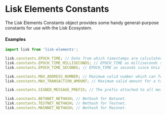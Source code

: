 # Lisk Elements Constants

The Lisk Elements Constants object provides some handy general-purpose constants for use with the Lisk Ecosystem.

#### Examples

```js
import lisk from 'lisk-elements';

lisk.constants.EPOCH_TIME; // Date from which timestamps are calculated.
lisk.constants.EPOCH_TIME_MILLISECONDS; // EPOCH_TIME as milliseconds since Unix Epoch.
lisk.constants.EPOCH_TIME_SECONDS; // EPOCH_TIME as seconds since Unix Epoch.

lisk.constants.MAX_ADDRESS_NUMBER; // Maximum valid number which can form an address when suffixed with an 'L'.
lisk.constants.MAX_TRANSACTION_AMOUNT; // Maximum valid amount for a transaction.

lisk.constants.SIGNED_MESSAGE_PREFIX; // The prefix attached to all messages signed according to the Lisk message signature protocol.

lisk.constants.BETANET_NETHASH; // Nethash for Betanet.
lisk.constants.TESTNET_NETHASH; // Nethash for Testnet.
lisk.constants.MAINNET_NETHASH; // Nethash for Mainnet.
```
